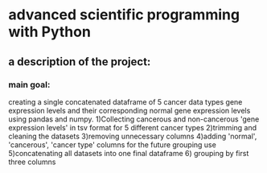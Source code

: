 # advanced scientific programming with Python

## a description of the project:

### main goal:
creating a single concatenated dataframe of 5 cancer data types gene expression levels and their corresponding normal gene expression levels using pandas and numpy.
1)Collecting cancerous and non-cancerous 'gene expression levels' in tsv format for 5 different cancer types
2)trimming and cleaning the datasets
3)removing unnecessary columns
4)adding 'normal', 'cancerous', 'cancer type' columns for the future grouping use
5)concatenating all datasets into one final dataframe
6) grouping by first three columns

